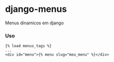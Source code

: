 # django-menus
Menus dinamicos em django

### Uso
```
{% load menus_tags %}
...
<div id="menu">{% menu slug="meu_menu" %}</div>
```
